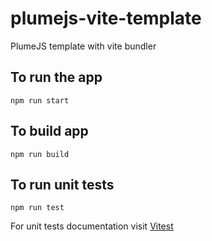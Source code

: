 # plumejs-vite-template
PlumeJS template with vite bundler

## To run the app
`npm run start`

## To build app
`npm run build`

## To run unit tests
`npm run test`

For unit tests documentation visit [Vitest](https://vitest.dev/)